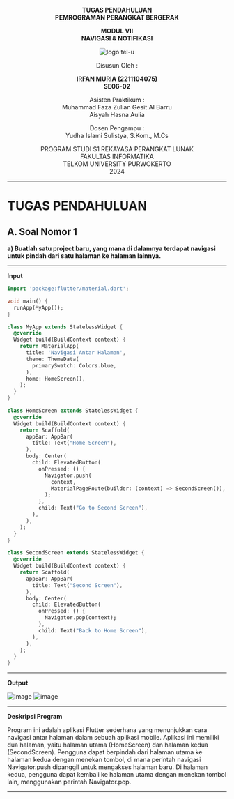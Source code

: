 <div align="center">

**TUGAS PENDAHULUAN**  
**PEMROGRAMAN PERANGKAT BERGERAK**

**MODUL VII**  
**NAVIGASI & NOTIFIKASI**

![logo tel-u](https://github.com/user-attachments/assets/3a44181d-9c92-47f6-8cf0-87755117fd99)

Disusun Oleh :

**IRFAN MURIA (2211104075)**  
**SE06-02**

Asisten Praktikum :  
Muhammad Faza Zulian Gesit Al Barru  
Aisyah Hasna Aulia

Dosen Pengampu :  
Yudha Islami Sulistya, S.Kom., M.Cs

PROGRAM STUDI S1 REKAYASA PERANGKAT LUNAK  
FAKULTAS INFORMATIKA  
TELKOM UNIVERSITY PURWOKERTO  
2024

</div>

---

# TUGAS PENDAHULUAN

## A. Soal Nomor 1
**a) Buatlah satu project baru, yang mana di dalamnya terdapat navigasi untuk pindah dari satu halaman ke halaman lainnya.**

---

**Input**
```dart
import 'package:flutter/material.dart';

void main() {
  runApp(MyApp());
}

class MyApp extends StatelessWidget {
  @override
  Widget build(BuildContext context) {
    return MaterialApp(
      title: 'Navigasi Antar Halaman',
      theme: ThemeData(
        primarySwatch: Colors.blue,
      ),
      home: HomeScreen(),
    );
  }
}

class HomeScreen extends StatelessWidget {
  @override
  Widget build(BuildContext context) {
    return Scaffold(
      appBar: AppBar(
        title: Text("Home Screen"),
      ),
      body: Center(
        child: ElevatedButton(
          onPressed: () {
            Navigator.push(
              context,
              MaterialPageRoute(builder: (context) => SecondScreen()),
            );
          },
          child: Text("Go to Second Screen"),
        ),
      ),
    );
  }
}

class SecondScreen extends StatelessWidget {
  @override
  Widget build(BuildContext context) {
    return Scaffold(
      appBar: AppBar(
        title: Text("Second Screen"),
      ),
      body: Center(
        child: ElevatedButton(
          onPressed: () {
            Navigator.pop(context);
          },
          child: Text("Back to Home Screen"),
        ),
      ),
    );
  }
}
```

---

**Output**

![image](https://github.com/user-attachments/assets/0a62b262-4508-4864-8cbf-dd1f428c58cc)
![image](https://github.com/user-attachments/assets/710191b6-e860-42ca-8aa6-0bc303215147)

---

**Deskripsi Program**

Program ini adalah aplikasi Flutter sederhana yang menunjukkan cara navigasi antar halaman dalam sebuah aplikasi mobile. Aplikasi ini memiliki dua halaman, yaitu halaman utama (HomeScreen) dan halaman kedua (SecondScreen). Pengguna dapat berpindah dari halaman utama ke halaman kedua dengan menekan tombol, di mana perintah navigasi Navigator.push dipanggil untuk mengakses halaman baru. Di halaman kedua, pengguna dapat kembali ke halaman utama dengan menekan tombol lain, menggunakan perintah Navigator.pop.

---

